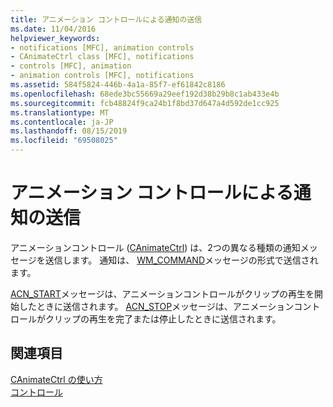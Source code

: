 ```yaml
---
title: アニメーション コントロールによる通知の送信
ms.date: 11/04/2016
helpviewer_keywords:
- notifications [MFC], animation controls
- CAnimateCtrl class [MFC], notifications
- controls [MFC], animation
- animation controls [MFC], notifications
ms.assetid: 584f5824-446b-4a1a-85f7-ef61842c8186
ms.openlocfilehash: 68ede3bc55669a29eef192d38b29b8c1ab433e4b
ms.sourcegitcommit: fcb48824f9ca24b1f8bd37d647a4d592de1cc925
ms.translationtype: MT
ms.contentlocale: ja-JP
ms.lasthandoff: 08/15/2019
ms.locfileid: "69508025"
---
```

# <a name="notifications-sent-by-animation-controls"></a>アニメーション コントロールによる通知の送信

アニメーションコントロール ([CAnimateCtrl](../mfc/reference/canimatectrl-class.md)) は、2つの異なる種類の通知メッセージを送信します。 通知は、 [WM_COMMAND](/windows/win32/menurc/wm-command)メッセージの形式で送信されます。

[ACN_START](/windows/win32/Controls/acn-start)メッセージは、アニメーションコントロールがクリップの再生を開始したときに送信されます。 [ACN_STOP](/windows/win32/Controls/acn-stop)メッセージは、アニメーションコントロールがクリップの再生を完了または停止したときに送信されます。

## <a name="see-also"></a>関連項目

[CAnimateCtrl の使い方](../mfc/using-canimatectrl.md)<br/>
[コントロール](../mfc/controls-mfc.md)
